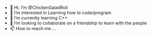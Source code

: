 - 👋 Hi, I’m @ChickenSaladRoll
- 👀 I’m interested in Learning how to code/program 
- 🌱 I’m currently learning C++
- 💞️ I’m looking to collaborate on a friendship to learn with the people
- 📫 How to reach me ...

<!---
ChickenSaladRoll/ChickenSaladRoll is a ✨ special ✨ repository because its `README.md` (this file) appears on your GitHub profile.
You can click the Preview link to take a look at your changes.
--->
